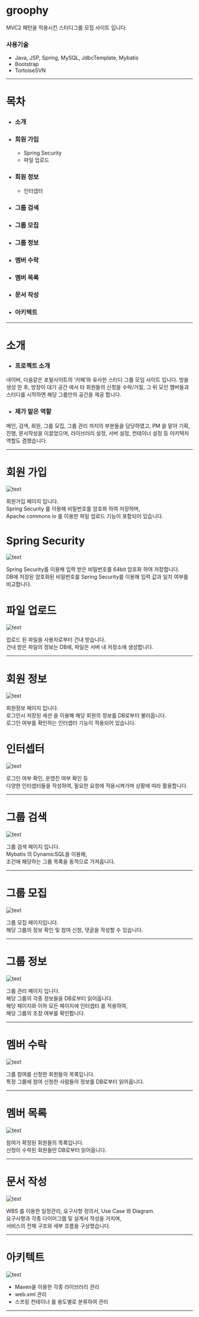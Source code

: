 # groophy

MVC2 패턴을 적용시킨 스터디그룹 모집 사이트 입니다.

### 사용기술

- Java, JSP, Spring, MySQL, JdbcTemplate, Mybatis  
- Bootstrap  
- TortoiseSVN

***


# 목차
- ### 소개
- ### 회원 가입
	- Spring Security
	- 파일 업로드
- ### 회원 정보
	- 인터셉터
- ### 그룹 검색
- ### 그룹 모집
- ### 그룹 정보
- ### 멤버 수락
- ### 멤버 목록
- ### 문서 작성
- ### 아키텍트


***


# 소개

- ### 프로젝트 소개

네이버, 다음같은 포털사이트의 ‘카페’와 유사한 스터디 그룹 모임 사이트 입니다.
방을 생성 한 후, 방장이 대기 공간 에서 타 회원들의 신청을 수락/거절,
그 뒤 모인 멤버들과 스터디를 시작하면 해당 그룹만의 공간을 제공 합니다.

- ### 제가 맡은 역할

메인, 검색, 회원, 그룹 모집, 그룹 관리 까지의 부분들을 담당하였고,
PM 을 맡아 기획, 진행, 문서작성을 이끌었으며,
라이브러리 설정, 서버 설정, 컨테이너 설정 등 아키텍처 역할도 겸했습니다.


***


# 회원 가입

![text](/images/read%20me/join.png "")

회원가입 페이지 입니다.  
Spring Security 를 이용해 비밀번호를 암호화 하여 저장하며,  
Apache commons io 를 이용한 파일 업로드 기능이 포함되어 있습니다. 

# Spring Security

![text](/images/read%20me/spring%20security.png "")

Spring Security를 이용해 입력 받은 비밀번호를 64bit 암호화 하여 저장합니다.  
DB에 저장된 암호화된 비밀번호를 Spring Security를 이용해 입력 값과 일치 여부를 비교합니다.

# 파일 업로드

![text](/images/read%20me/file%20upload.png "")

업로드 된 파일을 사용자로부터 건내 받습니다.   
건내 받은 파일의 정보는 DB에, 파일은 서버 내 저장소에 생성합니다.

***


# 회원 정보

![text](/images/read%20me/member%20info.png "")

회원정보 페이지 입니다.  
로그인시 저장된 세션 을 이용해 해당 회원의 정보를 DB로부터 불러옵니다.  
로그인 여부를 확인하는 인터셉터 기능이 적용되어 있습니다.


# 인터셉터

![text](/images/read%20me/intercept.png "")

로그인 여부 확인, 운영진 여부 확인 등  
다양한 인터셉터들을 작성하여, 필요한 요청에 적용시켜가며 상황에 따라 활용합니다.


***


# 그룹 검색

![text](/images/read%20me/group%20search.png "")

그룹 검색 페이지 입니다.  
Mybatis 의 DynamicSQL을 이용해,  
조건에 해당하는 그룹 목록을 동적으로 가져옵니다.



***


# 그룹 모집

![text](/images/read%20me/group%20incruit.jpg "")

그룹 모집 페이지입니다.  
해당 그룹의 정보 확인 및 참여 신청, 댓글을 작성할 수 있습니다.


***


# 그룹 정보

![text](/images/read%20me/group%20info.png "")

그룹 관리 페이지 입니다.  
해당 그룹의 각종 정보들을 DB로부터 읽어옵니다.  
해당 페이지와 이하 모든 페이지에 인터셉터 를 적용하여,  
해당 그룹의 조장 여부를 확인합니다.


***


# 멤버 수락

![text](/images/read%20me/group%20accept.png "")

그룹 참여를 신청한 회원들의 목록입니다.  
특정 그룹에 참여 신청한 사람들의 정보를 DB로부터 읽어옵니다.


***


# 멤버 목록

![text](/images/read%20me/group%20member.png "")

참여가 확정된 회원들의 목록입니다.  
신청이 수락된 회원들만 DB로부터 읽어옵니다.


***


# 문서 작성

![text](/images/read%20me/document.png "")

WBS 를 이용한 일정관리, 요구사항 정의서, Use Case 와 Diagram.  
요구사항과 각종 다이어그램 및 설계서 작성을 거치며,  
서비스의 전체 구조와 세부 흐름을 구상했습니다.  


***


# 아키텍트

![text](/images/read%20me/arcitect.png "")

- Maven을 이용한 각종 라이브러리 관리  
- web.xml 관리  
- 스프링 컨테이너 를 용도별로 분류하여 관리


***


 